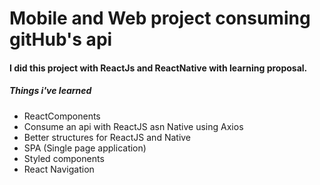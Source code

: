 <h1> Mobile and Web project consuming gitHub's api</h1>
<h4>I did this project with ReactJs and ReactNative with learning proposal.</h4>
<h5>Things i've learned</h5>
<ul>
  <li>ReactComponents</li>
  <li>Consume an api with ReactJS asn Native using Axios</li>
  <li>Better structures for ReactJS and Native </li>
  <li>SPA (Single page application)</li>
  <li>Styled components</li>
  <li>React Navigation</li>
</ul>


